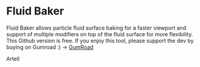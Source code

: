 Fluid Baker
==========

Fluid Baker allows particle fluid surface baking for a faster viewport and support of multiple modifiers on top of the fluid surface for more flexibility.
This Github version is free. If you enjoy this tool, please support the dev by buying on Gumroad :)
-> [GumRoad](https://gumroad.com/products/wdPr)

Artell
